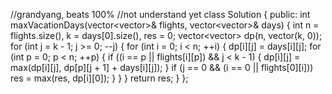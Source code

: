 //grandyang, beats 100%
//not understand yet
class Solution {
public:
    int maxVacationDays(vector<vector<int>>& flights, vector<vector<int>>& days) {
        int n = flights.size(), k = days[0].size(), res = 0;
        vector<vector<int>> dp(n, vector<int>(k, 0));
        for (int j = k - 1; j >= 0; --j) {
            for (int i = 0; i < n; ++i) {
                dp[i][j] = days[i][j];
                for (int p = 0; p < n; ++p) {
                    if ((i == p || flights[i][p]) && j < k - 1) {
                        dp[i][j] = max(dp[i][j], dp[p][j + 1] + days[i][j]);
                    }
                    if (j == 0 && (i == 0 || flights[0][i])) res = max(res, dp[i][0]);
                }
            }
        }
        return res;
    }
};
